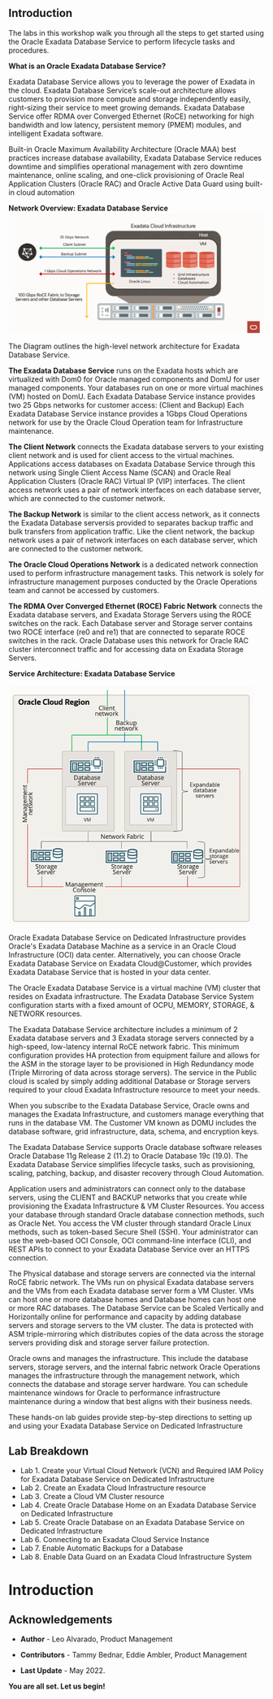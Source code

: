 ## Introduction

The labs in this workshop walk you through all the steps to get started using the Oracle Exadata Database Service to perform lifecycle tasks and procedures.

**What is an Oracle Exadata Database Service?**

Exadata Database Service allows you to leverage the power of Exadata in the cloud. Exadata Database Service’s scale-out architecture allows customers to provision more compute and storage independently easily, right-sizing their service to meet growing demands. Exadata Database Service offer RDMA over Converged Ethernet (RoCE) networking for high bandwidth and low latency, persistent memory (PMEM) modules, and intelligent Exadata software.

Built-in Oracle Maximum Availability Architecture (Oracle MAA) best practices increase database availability, Exadata Database Service reduces downtime and simplifies operational management with zero downtime maintenance, online scaling, and one-click provisioning of Oracle Real Application Clusters (Oracle RAC) and Oracle Active Data Guard using built-in cloud automation

**Network Overview: Exadata Database Service**
![](./images/Introduction/Architecture.png " ")


The Diagram outlines the high-level network architecture for Exadata Database Service.

**The Exadata Database Service** runs on the Exadata hosts which are virtualized with Dom0 for Oracle managed components and DomU for user managed components.
Your databases run on one or more virtual machines (VM) hosted on DomU.
Each Exadata Database Service instance provides two 25 Gbps networks for customer access: (Client and Backup)
Each Exadata Database Service instance provides a 1Gbps Cloud Operations network for use by the Oracle Cloud Operation team for Infrastructure maintenance.

**The Client Network** connects the Exadata database servers to your existing client network and is used for client access to the virtual machines.
Applications access databases on Exadata Database Service through this network using Single Client Access Name (SCAN) and Oracle Real Application Clusters (Oracle RAC) Virtual IP (VIP) interfaces.
The client access network uses a pair of network interfaces on each database server, which are connected to the customer network.

**The Backup Network** is similar to the client access network, as it connects the Exadata Database serversis provided to separates backup traffic and bulk transfers from application traffic.
Like the client network, the backup network uses a pair of network interfaces on each database server, which are connected to the customer network.

**The Oracle Cloud Operations Network** is a dedicated network connection used to perform infrastructure management tasks.
This network is solely for infrastructure management purposes conducted by the Oracle Operations team and cannot be accessed by customers.

**The RDMA Over Converged Ethernet (ROCE) Fabric Network** connects the Exadata database servers, and Exadata Storage Servers using the ROCE switches on the rack.
Each Database server and Storage server contains two ROCE interface (re0 and re1) that are connected to separate ROCE switches in the rack.
Oracle Database uses this network for Oracle RAC cluster interconnect traffic and for accessing data on Exadata Storage Servers.

**Service Architecture: Exadata Database Service**

![](./images/Introduction/service.png " ")


Oracle Exadata Database Service on Dedicated Infrastructure provides Oracle's Exadata Database Machine as a service in an Oracle Cloud Infrastructure (OCI) data center. Alternatively, you can choose Oracle Exadata Database Service on Exadata Cloud@Customer, which provides Exadata Database Service that is hosted in your data center.

The Oracle Exadata Database Service is a virtual machine (VM) cluster that resides on Exadata infrastructure.
The Exadata Database Service System configuration starts with a fixed amount of OCPU, MEMORY, STORAGE, & NETWORK resources.

The Exadata Database Service architecture includes a minimum of 2 Exadata database servers and 3 Exadata storage servers connected by a high-speed, low-latency internal RoCE network fabric.
This minimum configuration provides HA protection from equipment failure and allows for the ASM in the storage layer to be provisioned in High Redundancy mode (Triple Mirroring of data across storage servers). The service in the Public cloud is scaled by simply adding additional Database or Storage servers required to your cloud Exadata Infrastructure resource to meet your needs.

When you subscribe to the Exadata Database Service, Oracle owns and manages the Exadata Infrastructure, and customers manage everything that runs in the database VM. The Customer VM known as DOMU includes the database software, grid infrastructure, data, schema, and encryption keys.

The Exadata Database Service supports Oracle database software releases Oracle Database 11g Release 2 (11.2) to Oracle Database 19c (19.0).
The Exadata Database Service simplifies lifecycle tasks, such as provisioning, scaling, patching, backup, and disaster recovery through Cloud Automation.

Application users and administrators can connect only to the database servers, using the CLIENT and BACKUP networks that you create while provisioning the Exadata Infrastructure & VM Cluster Resources. You access your database through standard Oracle database connection methods, such as Oracle Net. You access the VM cluster through standard Oracle Linux methods, such as token-based Secure Shell (SSH). Your administrator can use the web-based OCI Console, OCI command-line interface (CLI), and REST APIs to connect to your Exadata Database Service over an HTTPS connection.

The Physical database and storage servers are connected via the internal RoCE fabric network.
The VMs run on physical Exadata database servers and the VMs from each Exadata database server form a VM Cluster.
VMs can host one or more database homes and Database homes can host one or more RAC databases.
The Database Service can be Scaled Vertically and Horizontally online for performance and capacity by adding database servers and storage servers to the VM cluster.
The data is protected with ASM triple-mirroring which distributes copies of the data across the storage servers providing disk and storage server failure protection.

Oracle owns and manages the infrastructure. This include the database servers, storage servers, and the internal fabric network
Oracle Operations manages the infrastructure through the management network, which connects the database and storage server hardware.
You can schedule maintenance windows for Oracle to performance infrastructure maintenance during a window that best aligns with their business needs.

These hands-on lab guides provide step-by-step directions to setting up and using your Exadata Database Service on Dedicated Infrastructure


## Lab Breakdown
* Lab 1. Create your Virtual Cloud Network (VCN) and Required IAM Policy for Exadata Database Service on Dedicated Infrastructure
* Lab 2. Create an Exadata Cloud Infrastructure resource
* Lab 3. Create a Cloud VM Cluster resource
* Lab 4. Create Oracle Database Home on an Exadata Database Service on Dedicated Infrastructure       
* Lab 5. Create Oracle Database on an Exadata Database Service on Dedicated Infrastructure
* Lab 6. Connecting to an Exadata Cloud Service Instance
* Lab 7. Enable Automatic Backups for a Database
* Lab 8. Enable Data Guard on an Exadata Cloud Infrastructure System



# Introduction

## Acknowledgements

* **Author** - Leo Alvarado, Product Management

* **Contributors** - Tammy Bednar, Eddie Ambler, Product Management

* **Last Update** - May 2022.

**You are all set. Let us begin!**
